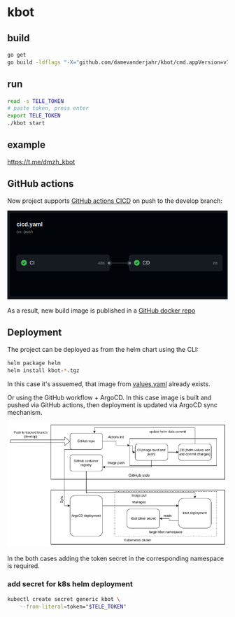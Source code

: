 # kbot

## build

```bash
go get
go build -ldflags "-X="github.com/damevanderjahr/kbot/cmd.appVersion=v1.0.2
```

## run

```bash
read -s TELE_TOKEN
# paste token, press enter
export TELE_TOKEN
./kbot start
```

## example

https://t.me/dmzh_kbot

## GitHub actions

Now project supports [GitHub actions CICD](.github/workflows/cicd.yaml) on push to the develop branch:

![Image](doc/.data/GitHub_CICD.png)

As a result, new build image is published in a [GitHub docker repo](https://github.com/users/damevanderjahr/packages/container/package/kbot)

## Deployment

The project can be deployed as from the helm chart using the CLI:

```bash
helm package helm
helm install kbot-*.tgz
```

In this case it's assuemed, that image from [values.yaml](helm/values.yaml) already exists.

Or using the GitHub workflow + ArgoCD. In this case image is built and pushed via GitHub actions, then deployment is updated via ArgoCD sync mechanism.

![Image](doc/.data/kbot_ci_cd_deploy.png)

In the both cases adding the token secret in the corresponding namespace is required.

### add secret for k8s helm deployment

```bash
kubectl create secret generic kbot \
    --from-literal=token="$TELE_TOKEN"
```
